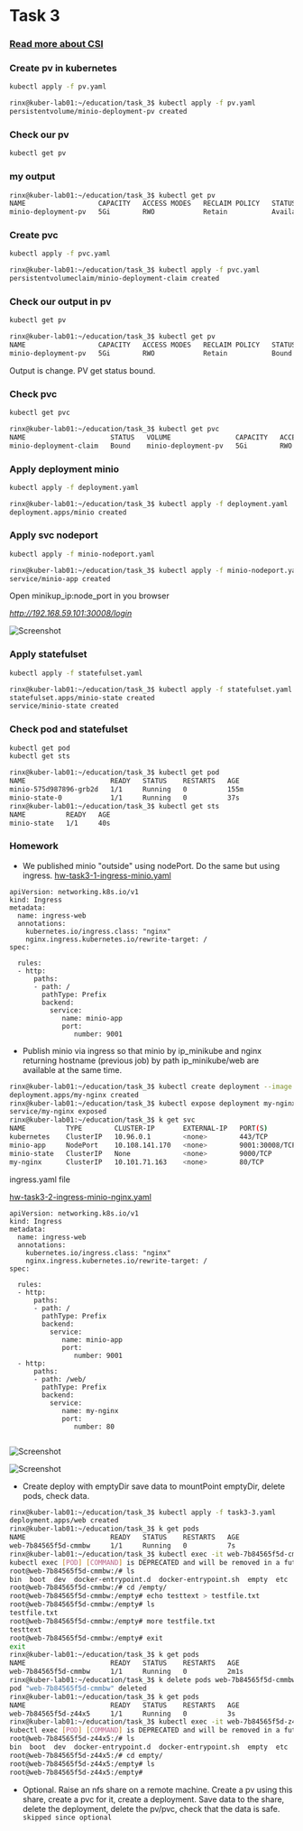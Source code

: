 # Task 3
### [Read more about CSI](https://habr.com/ru/company/flant/blog/424211/)
### Create pv in kubernetes
```bash
kubectl apply -f pv.yaml
```
```bash
rinx@kuber-lab01:~/education/task_3$ kubectl apply -f pv.yaml
persistentvolume/minio-deployment-pv created
```

### Check our pv
```bash
kubectl get pv
```
### my output
```bash
rinx@kuber-lab01:~/education/task_3$ kubectl get pv
NAME                  CAPACITY   ACCESS MODES   RECLAIM POLICY   STATUS      CLAIM   STORAGECLASS   REASON   AGE
minio-deployment-pv   5Gi        RWO            Retain           Available    
```
### Create pvc
```bash
kubectl apply -f pvc.yaml
```
```bash
rinx@kuber-lab01:~/education/task_3$ kubectl apply -f pvc.yaml
persistentvolumeclaim/minio-deployment-claim created
```
### Check our output in pv 
```bash
kubectl get pv
```
```bash
rinx@kuber-lab01:~/education/task_3$ kubectl get pv
NAME                  CAPACITY   ACCESS MODES   RECLAIM POLICY   STATUS   CLAIM                            STORAGECLASS   REASON   AGE
minio-deployment-pv   5Gi        RWO            Retain           Bound    default/minio-deployment-claim                           2m41s
```

Output is change. PV get status bound.
### Check pvc
```bash
kubectl get pvc
```
```bash
rinx@kuber-lab01:~/education/task_3$ kubectl get pvc
NAME                     STATUS   VOLUME                CAPACITY   ACCESS MODES   STORAGECLASS   AGE
minio-deployment-claim   Bound    minio-deployment-pv   5Gi        RWO                           106s
```

### Apply deployment minio
```bash
kubectl apply -f deployment.yaml
```
```bash
rinx@kuber-lab01:~/education/task_3$ kubectl apply -f deployment.yaml
deployment.apps/minio created
```

### Apply svc nodeport
```bash
kubectl apply -f minio-nodeport.yaml
```
```bash
rinx@kuber-lab01:~/education/task_3$ kubectl apply -f minio-nodeport.yaml
service/minio-app created

```
Open minikup_ip:node_port in you browser

*http://192.168.59.101:30008/login*

![Screenshot](https://user-images.githubusercontent.com/3485151/143292647-2d6e33a9-4f50-4294-87db-97afad2567e4.png)

### Apply statefulset
```bash
kubectl apply -f statefulset.yaml
```
```bash
rinx@kuber-lab01:~/education/task_3$ kubectl apply -f statefulset.yaml
statefulset.apps/minio-state created
service/minio-state created

```


### Check pod and statefulset
```bash
kubectl get pod
kubectl get sts
```
```bash
rinx@kuber-lab01:~/education/task_3$ kubectl get pod
NAME                     READY   STATUS    RESTARTS   AGE
minio-575d987896-grb2d   1/1     Running   0          155m
minio-state-0            1/1     Running   0          37s
rinx@kuber-lab01:~/education/task_3$ kubectl get sts
NAME          READY   AGE
minio-state   1/1     40s
```

### Homework
* We published minio "outside" using nodePort. Do the same but using ingress.
[hw-task3-1-ingress-minio.yaml](https://github.com/rinxster/kubernetes-homework/blob/main/task_3/hw-task3-1-ingress-minio.yaml)

```
apiVersion: networking.k8s.io/v1
kind: Ingress
metadata:
  name: ingress-web
  annotations:
    kubernetes.io/ingress.class: "nginx"
    nginx.ingress.kubernetes.io/rewrite-target: /
spec:

  rules:
  - http:
      paths:
      - path: /
        pathType: Prefix
        backend:
          service:
             name: minio-app
             port:
                number: 9001
```
* Publish minio via ingress so that minio by ip_minikube and nginx returning hostname (previous job) by path ip_minikube/web are available at the same time.
```bash
rinx@kuber-lab01:~/education/task_3$ kubectl create deployment --image nginx my-nginx
deployment.apps/my-nginx created
rinx@kuber-lab01:~/education/task_3$ kubectl expose deployment my-nginx --port=80 --type=ClusterIP
service/my-nginx exposed
rinx@kuber-lab01:~/education/task_3$ k get svc
NAME          TYPE        CLUSTER-IP       EXTERNAL-IP   PORT(S)          AGE
kubernetes    ClusterIP   10.96.0.1        <none>        443/TCP          2d19h
minio-app     NodePort    10.108.141.170   <none>        9001:30008/TCP   5h7m
minio-state   ClusterIP   None             <none>        9000/TCP         5h6m
my-nginx      ClusterIP   10.101.71.163    <none>        80/TCP           4s
```
ingress.yaml file

[hw-task3-2-ingress-minio-nginx.yaml](https://github.com/rinxster/kubernetes-homework/blob/main/task_3/hw-task3-2-ingress-minio-nginx.yaml)


```
apiVersion: networking.k8s.io/v1
kind: Ingress
metadata:
  name: ingress-web
  annotations:
    kubernetes.io/ingress.class: "nginx"
    nginx.ingress.kubernetes.io/rewrite-target: /
spec:

  rules:
  - http:
      paths:
      - path: /
        pathType: Prefix
        backend:
          service:
             name: minio-app
             port:
                number: 9001
  - http:
      paths:
      - path: /web/
        pathType: Prefix
        backend:
          service:
             name: my-nginx
             port:
                number: 80
                
```

![Screenshot](https://user-images.githubusercontent.com/3485151/143870086-2c9e7b50-a4cd-4f86-8f12-4e0ac86596c3.png)

![Screenshot](https://user-images.githubusercontent.com/3485151/143870118-15401794-a9b5-4ed7-9585-04c1f9db97e7.png)

* Create deploy with emptyDir save data to mountPoint emptyDir, delete pods, check data.
```bash
rinx@kuber-lab01:~/education/task_3$ kubectl apply -f task3-3.yaml
deployment.apps/web created
rinx@kuber-lab01:~/education/task_3$ k get pods
NAME                     READY   STATUS    RESTARTS   AGE
web-7b84565f5d-cmmbw     1/1     Running   0          7s
rinx@kuber-lab01:~/education/task_3$ kubectl exec -it web-7b84565f5d-cmmbw  bash
kubectl exec [POD] [COMMAND] is DEPRECATED and will be removed in a future version. Use kubectl exec [POD] -- [COMMAND] instead.
root@web-7b84565f5d-cmmbw:/# ls
bin  boot  dev  docker-entrypoint.d  docker-entrypoint.sh  empty  etc  home  lib  lib64  media  mnt  opt  proc  root  run  sbin  srv  sys  tmp  usr  var
root@web-7b84565f5d-cmmbw:/# cd /empty/
root@web-7b84565f5d-cmmbw:/empty# echo testtext > testfile.txt
root@web-7b84565f5d-cmmbw:/empty# ls
testfile.txt
root@web-7b84565f5d-cmmbw:/empty# more testfile.txt
testtext
root@web-7b84565f5d-cmmbw:/empty# exit
exit
rinx@kuber-lab01:~/education/task_3$ k get pods
NAME                     READY   STATUS    RESTARTS   AGE
web-7b84565f5d-cmmbw     1/1     Running   0          2m1s
rinx@kuber-lab01:~/education/task_3$ k delete pods web-7b84565f5d-cmmbw
pod "web-7b84565f5d-cmmbw" deleted
rinx@kuber-lab01:~/education/task_3$ k get pods
NAME                     READY   STATUS    RESTARTS   AGE
web-7b84565f5d-z44x5     1/1     Running   0          3s
rinx@kuber-lab01:~/education/task_3$ kubectl exec -it web-7b84565f5d-z44x5 bash
kubectl exec [POD] [COMMAND] is DEPRECATED and will be removed in a future version. Use kubectl exec [POD] -- [COMMAND] instead.
root@web-7b84565f5d-z44x5:/# ls
bin  boot  dev  docker-entrypoint.d  docker-entrypoint.sh  empty  etc  home  lib  lib64  media  mnt  opt  proc  root  run  sbin  srv  sys  tmp  usr  var
root@web-7b84565f5d-z44x5:/# cd empty/
root@web-7b84565f5d-z44x5:/empty# ls
root@web-7b84565f5d-z44x5:/empty#

```

* Optional. Raise an nfs share on a remote machine. Create a pv using this share, create a pvc for it, create a deployment. Save data to the share, delete the deployment, delete the pv/pvc, check that the data is safe.
  ``` skipped since optional```
